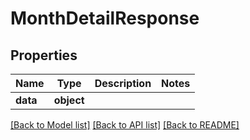 # MonthDetailResponse

## Properties
Name | Type | Description | Notes
------------ | ------------- | ------------- | -------------
**data** | **object** |  | 

[[Back to Model list]](../README.md#documentation-for-models) [[Back to API list]](../README.md#documentation-for-api-endpoints) [[Back to README]](../README.md)


